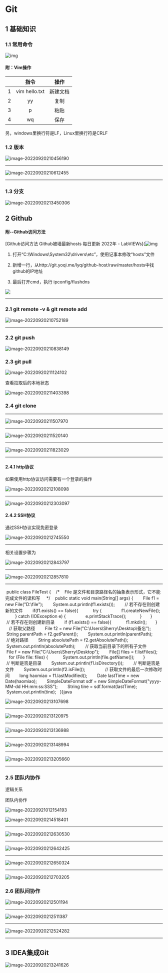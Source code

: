 # Git

## 1 基础知识

### 1.1 常用命令

![img](D:\Typora\Notes\imgs\Git\OPG@$MKX[]H]L}{R$OUP[}3.png)

#### 附：Vim操作

|      |     指令      |   操作   |
| :--: | :-----------: | :------: |
|  1   | vim hello.txt | 新建文档 |
|  2   |      yy       |   复制   |
|  3   |       p       |   粘贴   |
|  4   |      wq       |   保存   |

另，windows里换行符是LF，Linux里换行符是CRLF

### 1.2 版本

![image-20220920210456190](D:\Typora\Notes\imgs\Git\image-20220920210456190.png)

------------------------------------------------------------------------------------------------------------------------------------------------------

![image-20220920210612455](D:\Typora\Notes\imgs\Git\image-20220920210612455.png)

---------------------

### 1.3 分支

![image-20220920213450306](D:\Typora\Notes\imgs\Git\image-20220920213450306.png)

## 2 Github

#### 附--Github访问方法

[Github访问方法 Github被墙最新hosts 每日更新 2022年 - LabVIEWs](![img](file:///C:\Users\Sherry\AppData\Roaming\Tencent\QQ\Temp\%W@GJ$ACOF(TYDYECOKVDYB.png)https://www.labviews.cn/d/16-github-githubhosts-2022)

1. 打开“C:\Windows\System32\drivers\etc”，使用记事本修改“hosts”文件

2. 新增一行，从http://git.yoqi.me/lyq/github-host/raw/master/hosts中找github的IP地址

3. 最后打开cmd，执行 ipconfig/flushdns

![](D:\Typora\Notes\imgs\Git\image-20220920210806126.png)

-----

### 2.1 git remote -v  &  git remote add

![image-20220920210752189](D:\Typora\Notes\imgs\Git\image-20220920210752189.png)

-----------

### 2.2 git push

![image-20220920210838149](D:\Typora\Notes\imgs\Git\image-20220920210838149.png)

### 2.3 git pull

![image-20220920211124102](D:\Typora\Notes\imgs\Git\image-20220920211124102.png)

查看拉取后的本地状态

![image-20220920211403398](D:\Typora\Notes\imgs\Git\image-20220920211403398.png)

### 2.4 git clone

-----------

![image-20220920211507970](D:\Typora\Notes\imgs\Git\image-20220920211507970.png)

----------------

![image-20220920211520140](D:\Typora\Notes\imgs\Git\image-20220920211520140.png)

--------



![image-20220920211823029](D:\Typora\Notes\imgs\Git\image-20220920211823029.png)

-----

#### 2.4.1 http协议

如果使用http协议访问需要有一个登录的操作

![image-20220920212108098](D:\Typora\Notes\imgs\Git\image-20220920212108098.png)

--------------

![image-20220920212303097](D:\Typora\Notes\imgs\Git\image-20220920212303097.png)

#### 2.4.2 SSH协议

通过SSH协议实现免密登录

![image-20220920212745550](D:\Typora\Notes\imgs\Git\image-20220920212745550.png)

----------

相关设置步骤为

![image-20220920212843797](D:\Typora\Notes\imgs\Git\image-20220920212843797.png)

----

![image-20220920212857810](D:\Typora\Notes\imgs\Git\image-20220920212857810.png)

---------

 public class FileTest {    /*    File 是文件和目录路径名的抽象表示形式，它不能完成文件的读和写     */    public static void main(String[] args) {        File f1 = new File("D:\\file");        System.out.println(f1.exists());        // 若不存在则创建新的文件        if(f1.exists() == false){            try {                f1.createNewFile();            } catch (IOException e) {                e.printStackTrace();            }        }​        // 若不存在则创建新目录        if (f1.exists() == false){            f1.mkdir();        }​        // 获取父路径        File f2 = new File("C:\\Users\\Sherry\\Desktop\\备忘");        String parentPath = f2.getParent();        System.out.println(parentPath);        // 绝对路径        String absolutePath = f2.getAbsolutePath();        System.out.println(absolutePath);​        // 获取当前目录下的所有子文件        File f = new File("C:\\Users\\Sherry\\Desktop");        File[] files = f.listFiles();        for (File file: files) {            System.out.println(file.getName());        }                // 判断是否是目录        System.out.println(f1.isDirectory());        // 判断是否是文件        System.out.println(f2.isFile());                // 获取文件的最后一次修改时间        long haomiao = f1.lastModified();        Date lastTime = new Date(haomiao);        SimpleDateFormat sdf = new SimpleDateFormat("yyyy-MM-dd HH:mm:ss:SSS");        String tine = sdf.format(lastTime);        System.out.println(tine);    }}java

![image-20220920213107698](D:\Typora\Notes\imgs\Git\image-20220920213107698.png)

----

![image-20220920213120975](D:\Typora\Notes\imgs\Git\image-20220920213120975.png)

--------

![image-20220920213136988](D:\Typora\Notes\imgs\Git\image-20220920213136988.png)

-----

![image-20220920213148994](D:\Typora\Notes\imgs\Git\image-20220920213148994.png)

-------

![image-20220920213205660](D:\Typora\Notes\imgs\Git\image-20220920213205660.png)

-------



### 2.5 团队内协作

逻辑关系

团队内协作

![image-20220921012154193](C:\Users\apple\Documents\Notes\imgs\Git\image-20220921012154193.png)

![image-20220920214518401](D:\Typora\Notes\imgs\Git\image-20220920214518401.png)

----

![image-20220920212630530](D:\Typora\Notes\imgs\Git\image-20220920212630530.png)

------

![image-20220920212642425](D:\Typora\Notes\imgs\Git\image-20220920212642425.png)

--------

![image-20220920212650324](D:\Typora\Notes\imgs\Git\image-20220920212650324.png)

-------

![image-20220920212703205](D:\Typora\Notes\imgs\Git\image-20220920212703205.png)

### 2.6 团队间协作

![image-20220920212501194](D:\Typora\Notes\imgs\Git\image-20220920212501194.png)

-----

![image-20220920212511387](D:\Typora\Notes\imgs\Git\image-20220920212511387.png)

--------

![image-20220920212524282](D:\Typora\Notes\imgs\Git\image-20220920212524282.png)

------

### 

## 3 IDEA集成Git

![image-20220920213241626](D:\Typora\Notes\imgs\Git\image-20220920213241626.png)